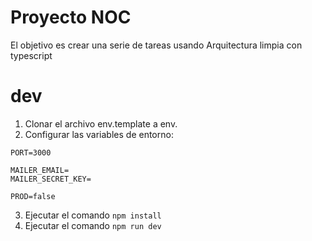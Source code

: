 # Proyecto NOC

El objetivo es crear una serie de tareas usando Arquitectura limpia con typescript

# dev
1. Clonar el archivo env.template a env.
2. Configurar las variables de entorno:
```
PORT=3000

MAILER_EMAIL=
MAILER_SECRET_KEY=

PROD=false

```
3. Ejecutar el comando ```npm install```
4. Ejecutar el comando ```npm run dev```